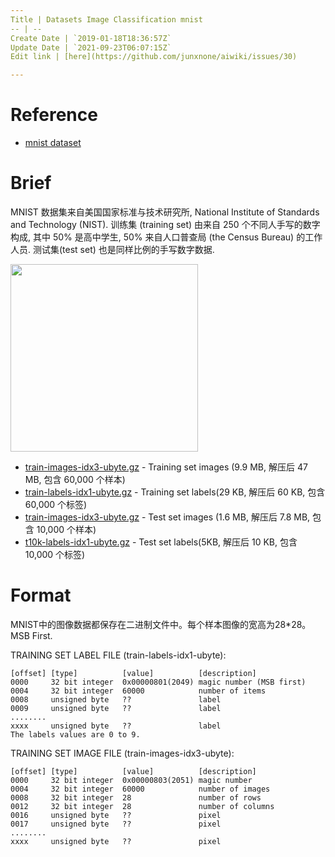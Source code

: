 ```yaml
---
Title | Datasets Image Classification mnist
-- | --
Create Date | `2019-01-18T18:36:57Z`
Update Date | `2021-09-23T06:07:15Z`
Edit link | [here](https://github.com/junxnone/aiwiki/issues/30)

---
```

# Reference
- [mnist dataset](http://yann.lecun.com/exdb/mnist/)

# Brief 

MNIST 数据集来自美国国家标准与技术研究所, National Institute of Standards and Technology (NIST). 训练集 (training set) 由来自 250 个不同人手写的数字构成, 其中 50% 是高中学生, 50% 来自人口普查局 (the Census Bureau) 的工作人员. 测试集(test set) 也是同样比例的手写数字数据.


<img width="300px" src="https://user-images.githubusercontent.com/2216970/51413058-95037c00-1ba8-11e9-9153-c5f0764f8e42.png">


- [train-images-idx3-ubyte.gz](https://github.com/junxnone/junxnone.github.io/files/2774597/train-images-idx3-ubyte.gz) - Training set images (9.9 MB, 解压后 47 MB, 包含 60,000 个样本)
- [train-labels-idx1-ubyte.gz](https://github.com/junxnone/junxnone.github.io/files/2774598/train-labels-idx1-ubyte.gz) - Training set labels(29 KB, 解压后 60 KB, 包含 60,000 个标签)
- [train-images-idx3-ubyte.gz](https://github.com/junxnone/junxnone.github.io/files/2774599/train-images-idx3-ubyte.gz) - Test set images (1.6 MB, 解压后 7.8 MB, 包含 10,000 个样本)
- [t10k-labels-idx1-ubyte.gz](https://github.com/junxnone/junxnone.github.io/files/2774601/t10k-labels-idx1-ubyte.gz) - Test set labels(5KB, 解压后 10 KB, 包含 10,000 个标签)

# Format

MNIST中的图像数据都保存在二进制文件中。每个样本图像的宽高为28*28。MSB First.

TRAINING SET LABEL FILE (train-labels-idx1-ubyte):
```
[offset] [type]          [value]          [description] 
0000     32 bit integer  0x00000801(2049) magic number (MSB first) 
0004     32 bit integer  60000            number of items 
0008     unsigned byte   ??               label 
0009     unsigned byte   ??               label 
........ 
xxxx     unsigned byte   ??               label
The labels values are 0 to 9.
```
TRAINING SET IMAGE FILE (train-images-idx3-ubyte):
```
[offset] [type]          [value]          [description] 
0000     32 bit integer  0x00000803(2051) magic number 
0004     32 bit integer  60000            number of images 
0008     32 bit integer  28               number of rows 
0012     32 bit integer  28               number of columns 
0016     unsigned byte   ??               pixel 
0017     unsigned byte   ??               pixel 
........ 
xxxx     unsigned byte   ??               pixel
```
